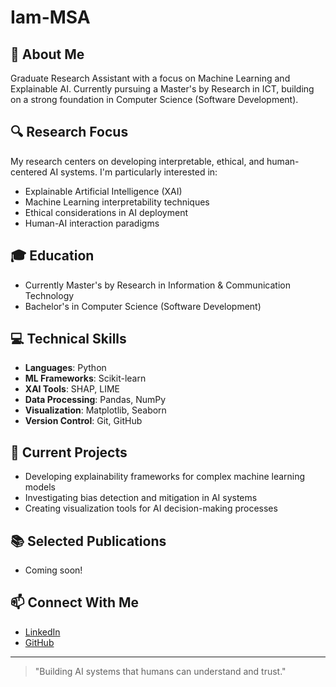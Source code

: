# Iam-MSA

## 👋 About Me
Graduate Research Assistant with a focus on Machine Learning and Explainable AI. Currently pursuing a Master's by Research in ICT, building on a strong foundation in Computer Science (Software Development).

## 🔍 Research Focus
My research centers on developing interpretable, ethical, and human-centered AI systems. I'm particularly interested in:
- Explainable Artificial Intelligence (XAI)
- Machine Learning interpretability techniques
- Ethical considerations in AI deployment
- Human-AI interaction paradigms

## 🎓 Education
- Currently Master's by Research in Information & Communication Technology
- Bachelor's in Computer Science (Software Development)

## 💻 Technical Skills
- **Languages**: Python
- **ML Frameworks**: Scikit-learn
- **XAI Tools**: SHAP, LIME
- **Data Processing**: Pandas, NumPy
- **Visualization**: Matplotlib, Seaborn
- **Version Control**: Git, GitHub

## 🚀 Current Projects
- Developing explainability frameworks for complex machine learning models
- Investigating bias detection and mitigation in AI systems
- Creating visualization tools for AI decision-making processes

## 📚 Selected Publications
<!-- Replace with your actual publications when available -->
- Coming soon!

## 📫 Connect With Me
- [LinkedIn](https://www.linkedin.com/in/iammsa/)
- [GitHub](https://github.com/Iam-MSA)
<!-- Add other professional profiles as needed -->

---

> "Building AI systems that humans can understand and trust."
